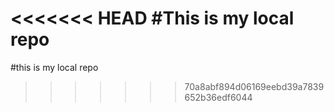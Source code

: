 <<<<<<< HEAD
#This is my local repo
=======
#this is my local repo
>>>>>>> 70a8abf894d06169eebd39a7839652b36edf6044
